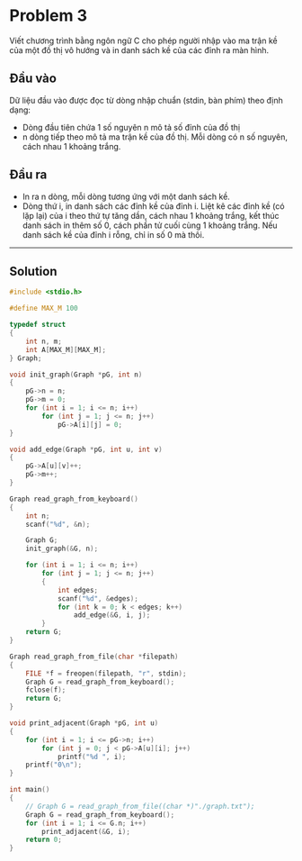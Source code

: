 # Problem 3

Viết chương trình bằng ngôn ngữ C cho phép người nhập vào ma trận kề của một đồ thị vô hướng và in danh sách kề của các đỉnh ra màn hình.

## Đầu vào

Dữ liệu đầu vào được đọc từ dòng nhập chuẩn (stdin, bàn phím) theo định dạng:

- Dòng đầu tiên chứa 1 số nguyên n mô tả số đỉnh của đồ thị
- n dòng tiếp theo mô tả ma trận kề của đồ thị. Mỗi dòng có n số nguyên, cách nhau 1 khoảng trắng.

## Đầu ra

- In ra n dòng, mỗi dòng tương ứng với một danh sách kề.
- Dòng thứ i, in danh sách các đỉnh kề của đỉnh i. Liệt kê các đỉnh kề (có lặp lại) của i theo thứ tự tăng dần, cách nhau 1 khoảng trắng, kết thúc danh sách in thêm số 0, cách phần tử cuối cùng 1 khoảng trắng. Nếu danh sách kề của đỉnh i rỗng, chỉ in số 0 mà thôi.

---

## Solution

```c
#include <stdio.h>

#define MAX_M 100

typedef struct
{
    int n, m;
    int A[MAX_M][MAX_M];
} Graph;

void init_graph(Graph *pG, int n)
{
    pG->n = n;
    pG->m = 0;
    for (int i = 1; i <= n; i++)
        for (int j = 1; j <= n; j++)
            pG->A[i][j] = 0;
}

void add_edge(Graph *pG, int u, int v)
{
    pG->A[u][v]++;
    pG->m++;
}

Graph read_graph_from_keyboard()
{
    int n;
    scanf("%d", &n);

    Graph G;
    init_graph(&G, n);

    for (int i = 1; i <= n; i++)
        for (int j = 1; j <= n; j++)
        {
            int edges;
            scanf("%d", &edges);
            for (int k = 0; k < edges; k++)
                add_edge(&G, i, j);
        }
    return G;
}

Graph read_graph_from_file(char *filepath)
{
    FILE *f = freopen(filepath, "r", stdin);
    Graph G = read_graph_from_keyboard();
    fclose(f);
    return G;
}

void print_adjacent(Graph *pG, int u)
{
    for (int i = 1; i <= pG->n; i++)
        for (int j = 0; j < pG->A[u][i]; j++)
            printf("%d ", i);
    printf("0\n");
}

int main()
{
    // Graph G = read_graph_from_file((char *)"./graph.txt");
    Graph G = read_graph_from_keyboard();
    for (int i = 1; i <= G.n; i++)
        print_adjacent(&G, i);
    return 0;
}
```
